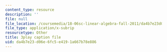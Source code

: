 ```yaml
---
content_type: resource
description: ''
file: null
file_location: /coursemedia/18-06sc-linear-algebra-fall-2011/da4b7e23d06e6fc5e4191a667b78e886_rMv2rDiOTsI.srt
file_type: application/x-subrip
resourcetype: Other
title: 3play caption file
uid: da4b7e23-d06e-6fc5-e419-1a667b78e886
---
```

